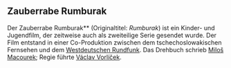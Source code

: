 ## Zauberrabe Rumburak

Der Zauberrabe Rumburak** (Originaltitel: *Rumburak*) ist ein Kinder- und Jugendfilm, der zeitweise auch als zweiteilige Serie gesendet wurde. Der Film entstand in einer Co-Produktion zwischen dem tschechoslowakischen Fernsehen und dem [Westdeutschen Rundfunk](https://de.wikipedia.org/wiki/Westdeutscher_Rundfunk). Das Drehbuch schrieb [Miloš Macourek](https://de.wikipedia.org/wiki/Milo%C5%A1_Macourek); Regie führte [Václav Vorlíček](https://de.wikipedia.org/wiki/V%C3%A1clav_Vorl%C3%AD%C4%8Dek).

